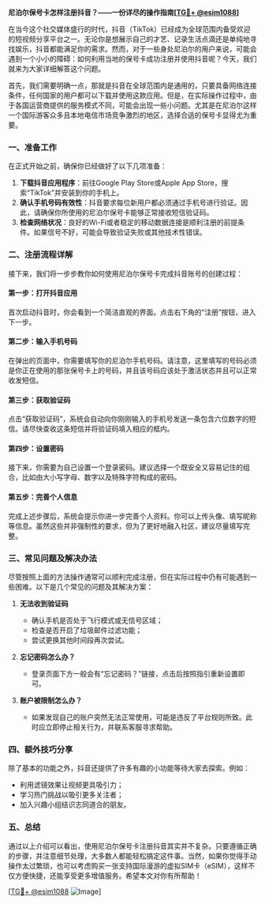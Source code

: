 **尼泊尔保号卡怎样注册抖音？——一份详尽的操作指南[[TG💪+ @esim1088](https://t.me/s/esim1088)]**

在当今这个社交媒体盛行的时代，抖音（TikTok）已经成为全球范围内备受欢迎的短视频分享平台之一。无论你是想展示自己的才艺、记录生活点滴还是单纯地寻找娱乐，抖音都能满足你的需求。然而，对于一些身处尼泊尔的用户来说，可能会遇到一个小小的障碍：如何利用当地的保号卡成功注册并使用抖音呢？今天，我们就来为大家详细解答这个问题。

首先，我们需要明确一点，那就是抖音在全球范围内是通用的，只要具备网络连接条件，任何国家的用户都可以下载并使用这款应用。但是，在实际操作过程中，由于各国运营商提供的服务模式不同，可能会出现一些小问题。尤其是在尼泊尔这样一个国际游客众多且本地电信市场竞争激烈的地区，选择合适的保号卡显得尤为重要。

### 一、准备工作

在正式开始之前，确保你已经做好了以下几项准备：

1. **下载抖音应用程序**：前往Google Play Store或Apple App Store，搜索“TikTok”并安装到你的手机上。
2. **确认手机号码有效性**：抖音要求每位新用户都必须通过手机号进行验证。因此，请确保你所使用的尼泊尔保号卡能够正常接收短信验证码。
3. **检查网络状况**：良好的Wi-Fi或者稳定的移动数据连接是顺利注册的前提条件。如果信号不好，可能会导致验证失败或其他技术性错误。

### 二、注册流程详解

接下来，我们将一步步教你如何使用尼泊尔保号卡完成抖音账号的创建过程：

#### 第一步：打开抖音应用

首次启动抖音时，你会看到一个简洁直观的界面。点击右下角的“注册”按钮，进入下一步。

#### 第二步：输入手机号码

在弹出的页面中，你需要填写你的尼泊尔手机号码。请注意，这里填写的号码必须是你正在使用的那张保号卡上的号码，并且该号码应该处于激活状态并且可以正常收发短信。

#### 第三步：获取验证码

点击“获取验证码”，系统会自动向你刚刚输入的手机号发送一条包含六位数字的短信。请尽快查收这条短信并将验证码填入相应的框内。

#### 第四步：设置密码

接下来，你需要为自己设置一个登录密码。建议选择一个既安全又容易记住的组合，比如由大小写字母、数字以及特殊字符构成的密码。

#### 第五步：完善个人信息

完成上述步骤后，系统会提示你进一步完善个人资料。你可以上传头像、填写昵称等信息。虽然这些并非强制性的要求，但为了更好地融入社区，建议尽量填写完整。

### 三、常见问题及解决办法

尽管按照上面的方法操作通常可以顺利完成注册，但在实际过程中仍有可能遇到一些困难。以下是几个常见的问题及其解决方案：

1. **无法收到验证码**
   - 确认手机是否处于飞行模式或无信号区域；
   - 检查是否开启了垃圾邮件过滤功能；
   - 尝试更换其他时间段再次尝试。

2. **忘记密码怎么办？**
   - 登录页面下方一般会有“忘记密码？”链接，点击后按照指引重新设置即可。

3. **账户被限制怎么办？**
   - 如果发现自己的账户突然无法正常使用，可能是违反了平台规则所致。此时应立即停止相关行为，并联系客服寻求帮助。

### 四、额外技巧分享

除了基本的功能之外，抖音还提供了许多有趣的小功能等待大家去探索。例如：
- 利用滤镜效果让视频更具吸引力；
- 学习热门挑战以吸引更多关注者；
- 加入兴趣小组结识志同道合的朋友。

### 五、总结

通过以上介绍可以看出，使用尼泊尔保号卡注册抖音其实并不复杂。只要遵循正确的步骤，并注意细节处理，大多数人都能轻松搞定这件事。当然，如果你觉得手动操作太过繁琐，也可以考虑购买一张支持国际漫游的虚拟SIM卡（eSIM），这样不仅方便快捷，还能享受更多增值服务。希望本文对你有所帮助！

[[TG💪+ @esim1088](https://t.me/s/esim1088) ![Image](https://i.postimg.cc/4NQfJmqS/Snipaste-2025-05-13-00-14-12.png)]